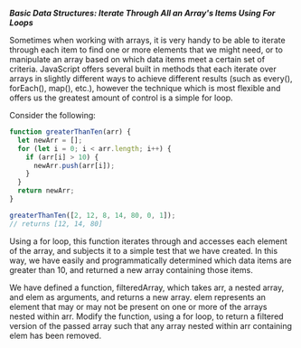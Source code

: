 ***Basic Data Structures: Iterate Through All an Array's Items Using For Loops***

Sometimes when working with arrays, it is very handy to be able to iterate through each item to find one or more elements that we might need, or to manipulate an array based on which data items meet a certain set of criteria. JavaScript offers several built in methods that each iterate over arrays in slightly different ways to achieve different results (such as every(), forEach(), map(), etc.), however the technique which is most flexible and offers us the greatest amount of control is a simple for loop.

Consider the following:

```javascript
function greaterThanTen(arr) {
  let newArr = [];
  for (let i = 0; i < arr.length; i++) {
    if (arr[i] > 10) {
      newArr.push(arr[i]);
    }
  }
  return newArr;
}

greaterThanTen([2, 12, 8, 14, 80, 0, 1]);
// returns [12, 14, 80]
```

Using a for loop, this function iterates through and accesses each element of the array, and subjects it to a simple test that we have created. In this way, we have easily and programmatically determined which data items are greater than 10, and returned a new array containing those items.


We have defined a function, filteredArray, which takes arr, a nested array, and elem as arguments, and returns a new array. elem represents an element that may or may not be present on one or more of the arrays nested within arr. Modify the function, using a for loop, to return a filtered version of the passed array such that any array nested within arr containing elem has been removed.
